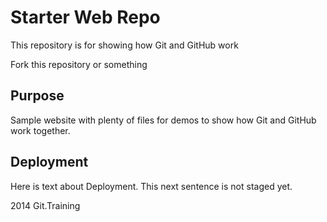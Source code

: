 # Starter Web Repo

This repository is for showing how Git and GitHub work

Fork this repository or something

## Purpose

Sample website with plenty of files for demos to show how Git and GitHub work together.

## Deployment

Here is text about Deployment. This next sentence is not staged yet.

2014 Git.Training